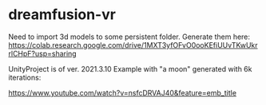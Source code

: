# dreamfusion-vr
Need to import 3d models to some persistent folder. Generate them here:
https://colab.research.google.com/drive/1MXT3yfOFvO0ooKEfiUUvTKwUkrrlCHpF?usp=sharing

UnityProject is of ver. 2021.3.10
Example with "a moon" generated with 6k iterations:

https://www.youtube.com/watch?v=nsfcDRVAJ40&feature=emb_title
